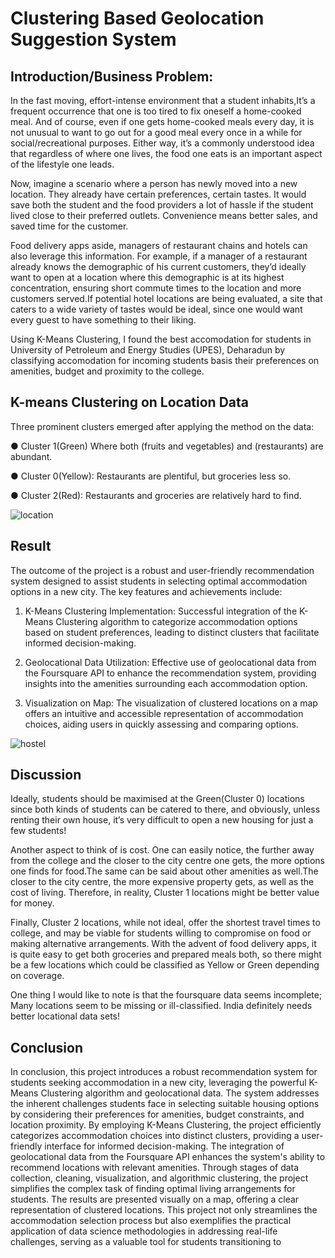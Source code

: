 # Clustering Based Geolocation Suggestion System

## Introduction/Business Problem:

In the fast moving, effort-intense environment that a student inhabits,It’s a frequent occurrence
that one is too tired to fix oneself a home-cooked meal. And of course, even if one gets
home-cooked meals every day, it is not unusual to want to go out for a good meal every once in
a while for social/recreational purposes. Either way, it’s a commonly understood idea that
regardless of where one lives, the food one eats is an important aspect of the lifestyle one
leads.

Now, imagine a scenario where a person has newly moved into a new location. They already
have certain preferences, certain tastes. It would save both the student and the food providers a
lot of hassle if the student lived close to their preferred outlets. Convenience means better
sales, and saved time for the customer.

Food delivery apps aside, managers of restaurant chains and hotels can also leverage this
information. For example, if a manager of a restaurant already knows the demographic of his
current customers, they’d ideally want to open at a location where this demographic is at its
highest concentration, ensuring short commute times to the location and more customers
served.If potential hotel locations are being evaluated, a site that caters to a wide variety of
tastes would be ideal, since one would want every guest to have something to their liking.


Using K-Means Clustering, I found the best accomodation for students in University of Petroleum and Energy Studies (UPES), Deharadun by classifying accomodation for incoming students basis their preferences on amenities, budget and proximity to the college.

## K-means Clustering on Location Data

Three prominent clusters emerged after applying the method on the data:

● Cluster 1(Green) Where both (fruits and vegetables) and (restaurants) are abundant.

● Cluster 0(Yellow): Restaurants are plentiful, but groceries less so.

● Cluster 2(Red): Restaurants and groceries are relatively hard to find.

![location](https://github.com/AshutoshYadav2001/Clustering-Based-Geolocation-Suggestion-System/assets/127925686/533d9ae0-1a4a-46da-ab3c-477dea902c44)


## Result

The outcome of the project is a robust and user-friendly recommendation system designed to
assist students in selecting optimal accommodation options in a new city. The key features and
achievements include:

1. K-Means Clustering Implementation: Successful integration of the K-Means Clustering
algorithm to categorize accommodation options based on student preferences, leading to
distinct clusters that facilitate informed decision-making.

2. Geolocational Data Utilization: Effective use of geolocational data from the Foursquare API
to enhance the recommendation system, providing insights into the amenities surrounding
each accommodation option.

3. Visualization on Map: The visualization of clustered locations on a map offers an intuitive
and accessible representation of accommodation choices, aiding users in quickly assessing
and comparing options.


![hostel](https://github.com/AshutoshYadav2001/Clustering-Based-Geolocation-Suggestion-System/assets/127925686/7d6b37dc-d267-4998-a7a1-19a3a690e895)


## Discussion

Ideally, students should be maximised at the Green(Cluster 0) locations since both kinds of
students can be catered to there, and obviously, unless renting their own house, it’s very difficult
to open a new housing for just a few students!

Another aspect to think of is cost. One can easily notice, the further away from the college and
the closer to the city centre one gets, the more options one finds for food.The same can be said
about other amenities as well.The closer to the city centre, the more expensive property gets, as
well as the cost of living. Therefore, in reality, Cluster 1 locations might be better value for
money.

Finally, Cluster 2 locations, while not ideal, offer the shortest travel times to college, and may be
viable for students willing to compromise on food or making alternative arrangements. With the
advent of food delivery apps, it is quite easy to get both groceries and prepared meals both, so
there might be a few locations which could be classified as Yellow or Green depending on
coverage.

One thing I would like to note is that the foursquare data seems incomplete; Many locations
seem to be missing or ill-classified. India definitely needs better locational data sets!

## Conclusion

In conclusion, this project introduces a robust recommendation system for students seeking
accommodation in a new city, leveraging the powerful K-Means Clustering algorithm and
geolocational data. The system addresses the inherent challenges students face in selecting
suitable housing options by considering their preferences for amenities, budget constraints, and
location proximity. By employing K-Means Clustering, the project efficiently categorizes
accommodation choices into distinct clusters, providing a user-friendly interface for informed
decision-making. The integration of geolocational data from the Foursquare API enhances the
system's ability to recommend locations with relevant amenities. Through stages of data
collection, cleaning, visualization, and algorithmic clustering, the project simplifies the complex
task of finding optimal living arrangements for students. The results are presented visually on a
map, offering a clear representation of clustered locations. This project not only streamlines the
accommodation selection process but also exemplifies the practical application of data science
methodologies in addressing real-life challenges, serving as a valuable tool for students
transitioning to
